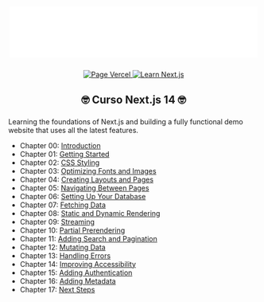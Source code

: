 ###

<div align="center">
    <img width="500" src="./public/svg/Next.js.svg"/>
</div>

###

<div align="center">
  <a href="https://vercel.com/">
    <img src="https://img.shields.io/badge/Create by-Vercel-fff?" alt="Page Vercel" />
  </a> 
  <a href="https://nextjs.org/learn?utm_source=next-site&utm_medium=homepage-cta&utm_campaign=home">
    <img src="https://img.shields.io/badge/Website-Learn.Nextjs14-fff?" alt="Learn Next.js" />
  </a>
</div>

<div align="center" marginInline="10px">
  <h2> 🤓 Curso Next.js 14 🤓</h3>
</div>
   
###

Learning the foundations of Next.js and building a fully functional demo website that uses all the latest features.

- Chapter 00: [Introduction](https://nextjs.org/learn/dashboard-app)
- Chapter 01: [Getting Started](https://nextjs.org/learn/dashboard-app/getting-started)
- Chapter 02: [CSS Styling](https://nextjs.org/learn/dashboard-app/css-styling)
- Chapter 03: [Optimizing Fonts and Images](https://nextjs.org/learn/dashboard-app/optimizing-fonts-images)
- Chapter 04: [Creating Layouts and Pages](https://nextjs.org/learn/dashboard-app/creating-layouts-and-pages)
- Chapter 05: [Navigating Between Pages](https://nextjs.org/learn/dashboard-app/navigating-between-pages)
- Chapter 06: [Setting Up Your Database](https://nextjs.org/learn/dashboard-app/setting-up-your-database)
- Chapter 07: [Fetching Data](https://nextjs.org/learn/dashboard-app/fetching-data)
- Chapter 08: [Static and Dynamic Rendering](https://nextjs.org/learn/dashboard-app/static-and-dynamic-rendering)
- Chapter 09: [Streaming](https://nextjs.org/learn/dashboard-app/streaming)
- Chapter 10: [Partial Prerendering](https://nextjs.org/learn/dashboard-app/partial-prerendering)
- Chapter 11: [Adding Search and Pagination](https://nextjs.org/learn/dashboard-app/adding-search-and-pagination)
- Chapter 12: [Mutating Data](https://nextjs.org/learn/dashboard-app/mutating-data)
- Chapter 13: [Handling Errors](https://nextjs.org/learn/dashboard-app/error-handling)
- Chapter 14: [Improving Accessibility](https://nextjs.org/learn/dashboard-app/improving-accessibility)
- Chapter 15: [Adding Authentication](https://nextjs.org/learn/dashboard-app/adding-authentication)
- Chapter 16: [Adding Metadata](https://nextjs.org/learn/dashboard-app/adding-metadata)
- Chapter 17: [Next Steps](https://nextjs.org/learn/dashboard-app/next-steps)
